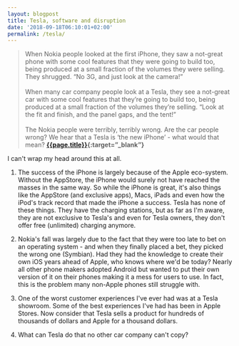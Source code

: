 ```yaml
---
layout: blogpost
title: Tesla, software and disruption
date: '2018-09-18T06:10:01+02:00'
permalink: /tesla/
---
```

>When Nokia people looked at the first iPhone, they saw a not-great phone with some cool features that they were going to build too, being produced at a small fraction of the volumes they were selling. They shrugged. “No 3G, and just look at the camera!”
<br /><br />
When many car company people look at a Tesla, they see a not-great car with some cool features that they’re going to build too, being produced at a small fraction of the volumes they’re selling. “Look at the fit and finish, and the panel gaps, and the tent!”
<br /><br />
The Nokia people were terribly, terribly wrong. Are the car people wrong? We hear that a Tesla is ‘the new iPhone’ - what would that mean? **[{{page.title}}](https://www.ben-evans.com/benedictevans/2018/8/29/tesla-software-and-disruption){:target=”_blank”}**

I can't wrap my head around this at all.

1. The success of the iPhone is largely because of the Apple eco-system. Without the AppStore, the iPhone would surely not have reached the masses in the same way. So while the iPhone is great, it's also things like the AppStore (and exclusive apps), Macs, iPads and even how the iPod's track record that made the iPhone a success. Tesla has none of these things. They have the charging stations, but as far as I'm aware, they are not exclusive to Tesla's and even for Tesla owners, they don't offer free (unlimited) charging anymore.

2. Nokia's fall was largely due to the fact that they were too late to bet on an operating system - and when they finally placed a bet, they picked the wrong one (Symbian). Had they had the knowledge to create their own iOS years ahead of Apple, who knows where we'd be today? Nearly all other phone makers adopted Android but wanted to put their own version of it on their phones making it a mess for users to use. In fact, this is the problem many non-Apple phones still struggle with.

3. One of the worst customer experiences I've ever had was at a Tesla showroom. Some of the best experiences I've had has been in Apple Stores. Now consider that Tesla sells a product for hundreds of thousands of dollars and Apple for a thousand dollars.

4. What can Tesla do that no other car company can't copy?
